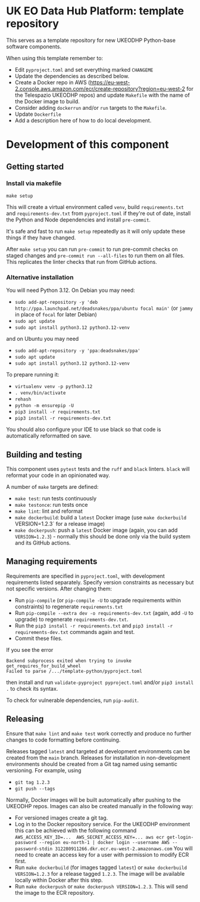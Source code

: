 # UK EO Data Hub Platform: template repository

This serves as a template repository for new UKEODHP Python-base software components.

When using this template remember to:
* Edit `pyproject.toml` and set everything marked `CHANGEME`
* Update the dependencies as described below.
* Create a Docker repo in AWS (https://eu-west-2.console.aws.amazon.com/ecr/create-repository?region=eu-west-2 for
  the Telespazio UKEODHP repos) and update `Makefile` with the name of the Docker image to build.
* Consider adding `dockerrun` and/or `run` targets to the `Makefile`.
* Update `Dockerfile`
* Add a description here of how to do local development.

# Development of this component

## Getting started

### Install via makefile

```commandline
make setup
```

This will create a virtual environment called `venv`, build `requirements.txt` and
`requirements-dev.txt` from `pyproject.toml` if they're out of date, install the Python
and Node dependencies and install `pre-commit`.

It's safe and fast to run `make setup` repeatedly as it will only update these things if
they have changed.

After `make setup` you can run `pre-commit` to run pre-commit checks on staged changes and
`pre-commit run --all-files` to run them on all files. This replicates the linter checks that
run from GitHub actions.


### Alternative installation

You will need Python 3.12. On Debian you may need:
* `sudo add-apt-repository -y 'deb http://ppa.launchpad.net/deadsnakes/ppa/ubuntu focal main'` (or `jammy` in place of `focal` for later Debian)
* `sudo apt update`
* `sudo apt install python3.12 python3.12-venv`

and on Ubuntu you may need
* `sudo add-apt-repository -y 'ppa:deadsnakes/ppa'`
* `sudo apt update`
* `sudo apt install python3.12 python3.12-venv`

To prepare running it:

* `virtualenv venv -p python3.12`
* `. venv/bin/activate`
* `rehash`
* `python -m ensurepip -U`
* `pip3 install -r requirements.txt`
* `pip3 install -r requirements-dev.txt`

You should also configure your IDE to use black so that code is automatically reformatted on save.

## Building and testing

This component uses `pytest` tests and the `ruff` and `black` linters. `black` will reformat your code in an
opinionated way.

A number of `make` targets are defined:
* `make test`: run tests continuously
* `make testonce`: run tests once
* `make lint`: lint and reformat
* `make dockerbuild`: build a `latest` Docker image (use `make dockerbuild `VERSION=1.2.3` for a release image)
* `make dockerpush`: push a `latest` Docker image (again, you can add `VERSION=1.2.3`) - normally this should be done
  only via the build system and its GitHub actions.

## Managing requirements

Requirements are specified in `pyproject.toml`, with development requirements listed separately. Specify version
constraints as necessary but not specific versions. After changing them:

* Run `pip-compile` (or `pip-compile -U` to upgrade requirements within constraints) to regenerate `requirements.txt`
* Run `pip-compile --extra dev -o requirements-dev.txt` (again, add `-U` to upgrade) to regenerate
  `requirements-dev.txt`.
* Run the `pip3 install -r requirements.txt` and `pip3 install -r requirements-dev.txt` commands again and test.
* Commit these files.

If you see the error

```commandline
Backend subprocess exited when trying to invoke get_requires_for_build_wheel
Failed to parse /.../template-python/pyproject.toml
```

then install and run `validate-pyproject pyproject.toml` and/or `pip3 install .` to check its syntax.

To check for vulnerable dependencies, run `pip-audit`.

## Releasing

Ensure that `make lint` and `make test` work correctly and produce no further changes to code formatting before
continuing.

Releases tagged `latest` and targeted at development environments can be created from the `main` branch. Releases for
installation in non-development environments should be created from a Git tag named using semantic versioning. For
example, using

* `git tag 1.2.3`
* `git push --tags`

Normally, Docker images will be built automatically after pushing to the UKEODHP repos. Images can also be created
manually in the following way:

* For versioned images create a git tag.
* Log in to the Docker repository service. For the UKEODHP environment this can be achieved with the following command
  ```AWS_ACCESS_KEY_ID=...  AWS_SECRET_ACCESS_KEY=... aws ecr get-login-password --region eu-north-1 | docker login --username AWS --password-stdin 312280911266.dkr.ecr.eu-west-2.amazonaws.com```
  You will need to create an access key for a user with permission to modify ECR first.
* Run `make dockerbuild` (for images tagged `latest`) or `make dockerbuild VERSION=1.2.3` for a release tagged `1.2.3`.
  The image will be available locally within Docker after this step.
* Run `make dockerpush` or `make dockerpush VERSION=1.2.3`. This will send the image to the ECR repository.
